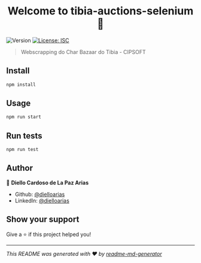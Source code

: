 <h1 align="center">Welcome to tibia-auctions-selenium 👋</h1>
<p>
  <img alt="Version" src="https://img.shields.io/badge/version-1.0.0-blue.svg?cacheSeconds=2592000" />
  <a href="#" target="_blank">
    <img alt="License: ISC" src="https://img.shields.io/badge/License-ISC-yellow.svg" />
  </a>
</p>

> Webscrapping do Char Bazaar do Tibia - CIPSOFT

## Install

```sh
npm install
```

## Usage

```sh
npm run start
```

## Run tests

```sh
npm run test
```

## Author

👤 **Diello Cardoso de La Paz Arias**

* Github: [@dielloarias](https://github.com/dielloarias)
* LinkedIn: [@dielloarias](https://linkedin.com/in/dielloarias)

## Show your support

Give a ⭐️ if this project helped you!

***
_This README was generated with ❤️ by [readme-md-generator](https://github.com/kefranabg/readme-md-generator)_